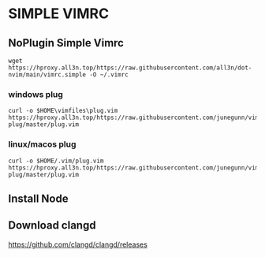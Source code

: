 # SIMPLE VIMRC
## NoPlugin Simple Vimrc
```
wget https://hproxy.all3n.top/https://raw.githubusercontent.com/all3n/dot-nvim/main/vimrc.simple -O ~/.vimrc
```

### windows plug
```
curl -o $HOME\vimfiles\plug.vim https://hproxy.all3n.top/https://raw.githubusercontent.com/junegunn/vim-plug/master/plug.vim
```

### linux/macos plug
```
curl -o $HOME/.vim/plug.vim https://hproxy.all3n.top/https://raw.githubusercontent.com/junegunn/vim-plug/master/plug.vim
```


## Install Node
## Download clangd
https://github.com/clangd/clangd/releases
